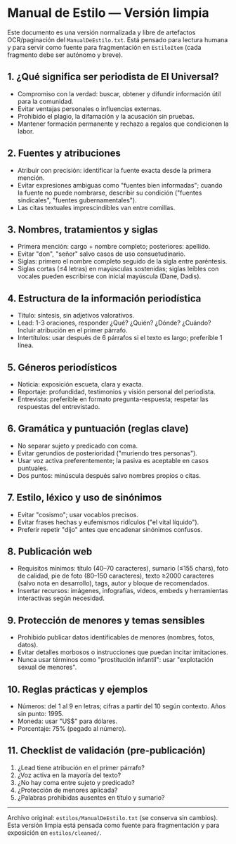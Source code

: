 # Manual de Estilo — Versión limpia

Este documento es una versión normalizada y libre de artefactos OCR/paginación del
`ManualDeEstilo.txt`. Está pensado para lectura humana y para servir como fuente
para fragmentación en `EstiloItem` (cada fragmento debe ser autónomo y breve).

## 1. ¿Qué significa ser periodista de El Universal?

- Compromiso con la verdad: buscar, obtener y difundir información útil para la comunidad.
- Evitar ventajas personales o influencias externas.
- Prohibido el plagio, la difamación y la acusación sin pruebas.
- Mantener formación permanente y rechazo a regalos que condicionen la labor.

## 2. Fuentes y atribuciones

- Atribuir con precisión: identificar la fuente exacta desde la primera mención.
- Evitar expresiones ambiguas como "fuentes bien informadas"; cuando la fuente
  no puede nombrarse, describir su condición ("fuentes sindicales", "fuentes gubernamentales").
- Las citas textuales imprescindibles van entre comillas.

## 3. Nombres, tratamientos y siglas

- Primera mención: cargo + nombre completo; posteriores: apellido.
- Evitar "don", "señor" salvo casos de uso consuetudinario.
- Siglas: primero el nombre completo seguido de la sigla entre paréntesis.
- Siglas cortas (≤4 letras) en mayúsculas sostenidas; siglas leíbles con vocales pueden escribirse con inicial mayúscula (Dane, Dadis).

## 4. Estructura de la información periodística

- Título: síntesis, sin adjetivos valorativos.
- Lead: 1-3 oraciones, responder ¿Qué? ¿Quién? ¿Dónde? ¿Cuándo? Incluir atribución
  en el primer párrafo.
- Intertítulos: usar después de 6 párrafos si el texto es largo; preferible 1 línea.

## 5. Géneros periodísticos

- Noticia: exposición escueta, clara y exacta.
- Reportaje: profundidad, testimonios y visión personal del periodista.
- Entrevista: preferible en formato pregunta-respuesta; respetar las respuestas
  del entrevistado.

## 6. Gramática y puntuación (reglas clave)

- No separar sujeto y predicado con coma.
- Evitar gerundios de posterioridad ("muriendo tres personas").
- Usar voz activa preferentemente; la pasiva es aceptable en casos puntuales.
- Dos puntos: minúscula después salvo nombres propios o citas.

## 7. Estilo, léxico y uso de sinónimos

- Evitar "cosismo"; usar vocablos precisos.
- Evitar frases hechas y eufemismos ridículos ("el vital líquido").
- Preferir repetir "dijo" antes que encadenar sinónimos confusos.

## 8. Publicación web

- Requisitos mínimos: título (40–70 caracteres), sumario (≤155 chars), foto de
  calidad, pie de foto (80–150 caracteres), texto ≥2000 caracteres (salvo nota en
  desarrollo), tags, autor y bloque de recomendados.
- Insertar recursos: imágenes, infografías, videos, embeds y herramientas
  interactivas según necesidad.

## 9. Protección de menores y temas sensibles

- Prohibido publicar datos identificables de menores (nombres, fotos, datos).
- Evitar detalles morbosos o instrucciones que puedan incitar imitaciones.
- Nunca usar términos como "prostitución infantil": usar "explotación sexual de
  menores".

## 10. Reglas prácticas y ejemplos

- Números: del 1 al 9 en letras; cifras a partir del 10 según contexto. Años sin
  punto: 1995.
- Moneda: usar "US$" para dólares.
- Porcentaje: 75% (pegado al número).

## 11. Checklist de validación (pre-publicación)

1. ¿Lead tiene atribución en el primer párrafo?
2. ¿Voz activa en la mayoría del texto?
3. ¿No hay coma entre sujeto y predicado?
4. ¿Protección de menores aplicada?
5. ¿Palabras prohibidas ausentes en título y sumario?

---

Archivo original: `estilos/ManualDeEstilo.txt` (se conserva sin cambios). Esta
versión limpia está pensada como fuente para fragmentación y para exposición en
`estilos/cleaned/`.
